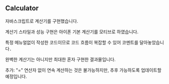 ## Calculator

자바스크립트로 계산기를 구현했습니다.

계산기 스타일과 성능 구현은 아이폰 기본 계산기를 모티브로 하였습니다.

특정 메뉴얼없이 작성한 코드이므로 코드 흐름이 복잡할 수 있어 코멘트를 달아놓았습니다．

완벽한 계산기는 아니지만 최대한 혼자 구현한 결과물입니다. 

추가: "=" 연산자 없이 연속 계산하는 것은 불가능하지만, 추후 가능하도록 업데이트할 예정입니다. 
